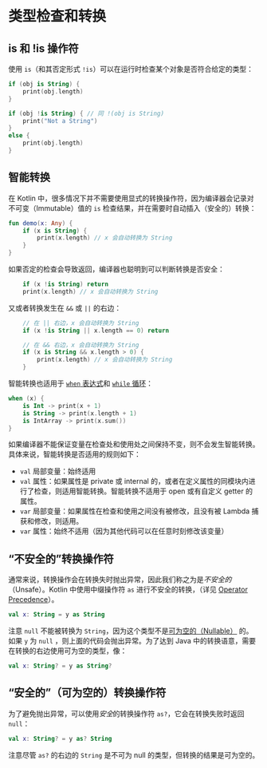 # 类型检查和转换

## is 和 !is 操作符

使用 `is`（和其否定形式 `!is`）可以在运行时检查某个对象是否符合给定的类型：

```kotlin
if (obj is String) {
    print(obj.length)
}

if (obj !is String) { // 同 !(obj is String)
    print("Not a String")
}
else {
    print(obj.length)
}
```


## 智能转换

在 Kotlin 中，很多情况下并不需要使用显式的转换操作符，因为编译器会记录对不可变（Immutable）值的 `is` 检查结果，并在需要时自动插入（安全的）转换：

```kotlin
fun demo(x: Any) {
    if (x is String) {
        print(x.length) // x 会自动转换为 String
    }
}
```

如果否定的检查会导致返回，编译器也聪明到可以判断转换是否安全：

```kotlin
    if (x !is String) return
    print(x.length) // x 会自动转换为 String
```

又或者转换发生在 `&&` 或 `||` 的右边：

```kotlin
    // 在 || 右边，x 会自动转换为 String 
    if (x !is String || x.length == 0) return

    // 在 && 右边，x 会自动转换为 String 
    if (x is String && x.length > 0) {
        print(x.length) // x 会自动转换为 String
    }
```

智能转换也适用于 [`when` 表达式](https://blog.nex3z.com/2017/06/01/kotlin-reference-control-flow/#When_Expression)和 [`while` 循环](https://blog.nex3z.com/2017/06/01/kotlin-reference-control-flow/#While_Loops)：

```kotlin
when (x) {
    is Int -> print(x + 1)
    is String -> print(x.length + 1)
    is IntArray -> print(x.sum())
}
```

如果编译器不能保证变量在检查处和使用处之间保持不变，则不会发生智能转换。具体来说，智能转换是否适用的规则如下：

- `val` 局部变量：始终适用
- `val` 属性：如果属性是 private 或 internal 的，或者在定义属性的同模块内进行了检查，则适用智能转换。智能转换不适用于 open 或有自定义 getter 的属性。
- `var` 局部变量：如果属性在检查和使用之间没有被修改，且没有被 Lambda 捕获和修改，则适用。
- `var` 属性：始终不适用（因为其他代码可以在任意时刻修改该变量）


## “不安全的”转换操作符

通常来说，转换操作会在转换失时抛出异常，因此我们称之为是*不安全的*（Unsafe）。Kotlin 中使用中缀操作符 `as` 进行不安全的转换，（详见 [Operator Precedence](https://kotlinlang.org/docs/reference/grammar.html#precedence)）。

```kotlin
val x: String = y as String
```

注意 `null` 不能被转换为 `String`，因为这个类型不是[可为空的（Nullable）](https://blog.nex3z.com/2017/06/22/kotlin-reference-null-safety/) 的。如果 `y` 为 `null` ，则上面的代码会抛出异常。为了达到 Java 中的转换语意，需要在转换的右边使用可为空的类型，像：

```kotlin
val x: String? = y as String?
```


## “安全的”（可为空的）转换操作符

为了避免抛出异常，可以使用*安全*的转换操作符 `as?`，它会在转换失败时返回 `null`：

```kotlin
val x: String? = y as? String
```

注意尽管 `as?` 的右边的 `String` 是不可为 null 的类型，但转换的结果是可为空的。
